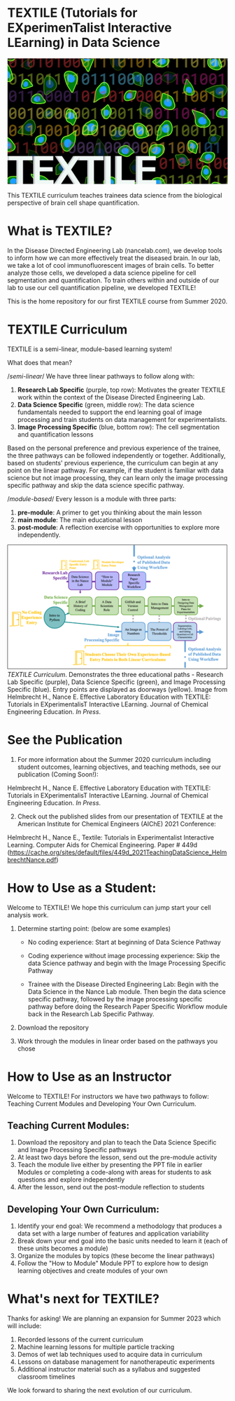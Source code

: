 TEXTILE (Tutorials for EXperimenTalist Interactive LEarning) in Data Science
=======

![Logo](/images/logo.png)

This TEXTILE curriculum teaches trainees data science from the biological
perspective of brain cell shape quantification.

What is TEXTILE?
===========

In the Disease Directed Engineering Lab (nancelab.com), we develop tools to
inform how we can more effectively treat the diseased brain. In our lab, we take
a lot of cool immunofluorescent images of brain cells. To better analyze those
cells, we developed a data science pipeline for cell segmentation and
quantification. To train others within and outside of our lab to use our cell
quantification pipeline, we developed TEXTILE!

This is the home repository for our first TEXTILE course from Summer 2020.

TEXTILE Curriculum
===========

TEXTILE is a semi-linear, module-based learning system!

What does that mean?

/_semi-linear_/ We have three linear pathways to follow along with:

1. **Research Lab Specific** (purple, top row): Motivates the greater TEXTILE
work within the context of the Disease Directed Engineering Lab.
2. **Data Science Specific** (green, middle row): The data science fundamentals
needed to support the end learning goal of image processing and train students
on data management for experimentalists.
3. **Image Processing Specific** (blue, bottom row): The cell segmentation and
quantification lessons

Based on the personal preference and previous experience of the trainee, the
three pathways can be followed independently or together. Additionally, based on
students' previous experience, the curriculum can begin at any point on the
linear pathway. For example, if the student is familiar with data science but
not image processing, they can learn only the image processing specific pathway
and skip the data science specific pathway.

/_module-based_/ Every lesson is a module with three parts:
1. **pre-module**: A primer to get you thinking about the main lesson
2. **main module**: The main educational lesson
3. **post-module**: A reflection exercise with opportunities to explore more
independently.

![Curriculum](/images/curriculum.png)
_TEXTILE Curriculum_. Demonstrates the three educational paths -
Research Lab Specific (purple), Data Science Specific (green), and Image
Processing Specific (blue). Entry points are displayed as doorways (yellow).
Image from Helmbrecht H., Nance E. Effective Laboratory Education with TEXTILE:
Tutorials in EXperimentalisT Interactive LEarning. Journal of Chemical
Engineering Education. _In Press_.

See the Publication
===========
1. For more information about the Summer 2020 curriculum including student
outcomes, learning objectives, and teaching methods, see our publication (Coming
Soon!):

Helmbrecht H., Nance E. Effective Laboratory Education with TEXTILE:
Tutorials in EXperimentalisT Interactive LEarning. Journal of Chemical
Engineering Education. _In Press_.

2. Check out the published slides from our presentation of TEXTILE at the
American Institute for Chemical Engineers (AIChE) 2021 Conference:

Helmbrecht H., Nance E., Textile: Tutorials in Experimentalist Interactive
Learning. Computer Aids for Chemical Engineering. Paper # 449d
(https://cache.org/sites/default/files/449d_2021TeachingDataScience_HelmbrechtNance.pdf)

How to Use as a Student:
===========

Welcome to TEXTILE! We hope this curriculum can jump start your cell analysis
work.

1. Determine starting point: (below are some examples)

    - No coding experience: Start at beginning of Data Science Pathway

    - Coding experience without image processing experience: Skip the data Science
pathway and begin with the Image Processing Specific Pathway

    - Trainee with the Disease Directed Engineering Lab: Begin with the
Data Science in the Nance Lab module. Then begin the data science specific
pathway, followed by the image processing specific pathway before doing the
Research Paper Specific Workflow module back in the Research Lab Specific
Pathway.

2. Download the repository

3. Work through the modules in linear order based on the pathways you chose

How to Use as an Instructor
===========
Welcome to TEXTILE! For instructors we have two pathways to follow: Teaching
Current Modules and Developing Your Own Curriculum.

Teaching Current Modules:
---
1. Download the repository and plan to teach the Data Science Specific and
Image Processing Specific pathways
2. At least two days before the lesson, send out the pre-module activity
3. Teach the module live either by presenting the PPT file in earlier Modules
 or completing a code-along with areas for students to ask questions and explore
 independently
4. After the lesson, send out the post-module reflection to students

Developing Your Own Curriculum:
---
1. Identify your end goal: We recommend a methodology that produces a data set
with a large number of features and application variability
2. Break down your end goal into the basic units needed to learn it (each of
  these units becomes a module)
3. Organize the modules by topics (these become the linear pathways)
4. Follow the "How to Module" Module PPT to explore how to design learning
objectives and create modules of your own

What's next for TEXTILE?
===========
Thanks for asking! We are planning an expansion for Summer 2023 which will
include:
1. Recorded lessons of the current curriculum
2. Machine learning lessons for multiple particle tracking
3. Demos of wet lab techniques used to acquire data in curriculum
4. Lessons on database management for nanotherapeutic experiments
5. Additional instructor material such as a syllabus and suggested classroom
timelines

We look forward to sharing the next evolution of our curriculum.

